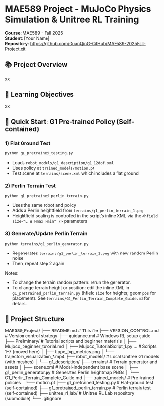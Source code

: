 # MAE589 Project - MuJoCo Physics Simulation & Unitree RL Training

**Course**: MAE589 - Fall 2025  
**Student**: [Your Name]  
**Repository**: https://github.com/GuanQinG-GitHub/MAE589-2025Fall-Project.git

## 📚 Project Overview

xx
## 🎯 Learning Objectives

xx

## 🏃 Quick Start: G1 Pre-trained Policy (Self-contained)

### 1) Flat Ground Test
```bash
python g1_pretrained_testing.py
```
- Loads `robot_models/g1_description/g1_12dof.xml`
- Uses policy at `trained_models/motion.pt`
- Test scene at `terrains/scene.xml` which includes a flat ground

### 2) Perlin Terrain Test
```bash
python g1_pretrained_perlin_terrain.py
```
- Uses the same robot and policy
- Adds a Perlin heightfield from `terrains/g1_perlin_terrain_1.png`
- Heightfield scaling is controlled in the script’s inline XML via the `<hfield size="L W Hmax Hmin" />` parameters

### 3) Generate/Update Perlin Terrain
```bash
python terrains/g1_perlin_generator.py
```
- Regenerates `terrains/g1_perlin_terrain_1.png` with new random Perlin noise
- Then, repeat step 2 again

Notes:
- To change the terrain random pattern: rerun the generator.
- To change terrain height or position: edit the inline XML in `g1_pretrained_perlin_terrain.py` (hfield `size` for heights; geom `pos` for placement). See `terrains/G1_Perlin_Terrain_Complete_Guide.md` for details.

## 📁 Project Structure

MAE589_Project/
├── README.md                           # This file
├── VERSION_CONTROL.md                  # Version control strategy
├── guidance.md                         # Windows RL setup guide
├── Preliminary/                        # Tutorial scripts and beginner materials
│   ├── Mujoco_beginner_tutorial.md
│   ├── Mujoco_TutorialScript_1.py ...  # Scripts 1–7 (moved here)
│   ├── tippe_top_metrics.png
│   └── trajectory_visualization_*.mp4
├── robot_models/                       # Local Unitree G1 models (with meshes)
│   └── g1_description/
├── terrains/                           # Terrain generator and assets
│   ├── scene.xml                       # Model-independent base scene
│   ├── g1_perlin_generator.py          # Generates Perlin heightmap PNGs
│   └── G1_Perlin_Terrain_Complete_Guide.md
├── trained_models/                     # Pre-trained policies
│   └── motion.pt
├── g1_pretrained_testing.py            # Flat-ground test (self-contained)
├── g1_pretrained_perlin_terrain.py     # Perlin terrain test (self-contained)
├── unitree_rl_lab/                     # Unitree RL Lab repository (submodule)
└── .gitignore
```